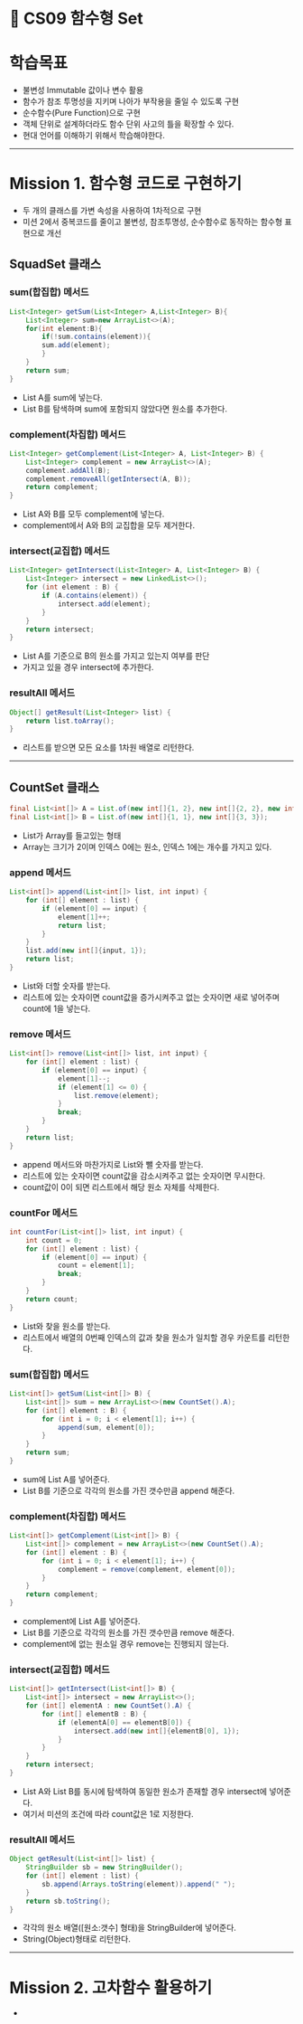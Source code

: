 🎯 CS09 함수형 Set
=

# 학습목표

- 불변성 Immutable 값이나 변수 활용
- 함수가 참조 투명성을 지키며 나아가 부작용을 줄일 수 있도록 구현
- 순수함수(Pure Function)으로 구현
- 객체 단위로 설계하더라도 함수 단위 사고의 틀을 확장할 수 있다.
- 현대 언어를 이해하기 위해서 학습해야한다.

---

# Mission 1. 함수형 코드로 구현하기

- 두 개의 클래스를 가변 속성을 사용하여 1차적으로 구현
- 미션 2에서 중복코드를 줄이고 불변성, 참조투명성, 순수함수로 동작하는 함수형 표현으로 개선

## SquadSet 클래스

### sum(합집합) 메서드

```java
List<Integer> getSum(List<Integer> A,List<Integer> B){
    List<Integer> sum=new ArrayList<>(A);
    for(int element:B){
        if(!sum.contains(element)){
        sum.add(element);
        }
    }
    return sum;
}
```

- List A를 sum에 넣는다.
- List B를 탐색하며 sum에 포함되지 않았다면 원소를 추가한다.

### complement(차집합) 메서드
```java
List<Integer> getComplement(List<Integer> A, List<Integer> B) {
    List<Integer> complement = new ArrayList<>(A);
    complement.addAll(B);
    complement.removeAll(getIntersect(A, B));
    return complement;
}
```
- List A와 B를 모두 complement에 넣는다.
- complement에서 A와 B의 교집합을 모두 제거한다.

### intersect(교집합) 메서드
```java
List<Integer> getIntersect(List<Integer> A, List<Integer> B) {
    List<Integer> intersect = new LinkedList<>();
    for (int element : B) {
        if (A.contains(element)) {
            intersect.add(element);
        }
    }
    return intersect;
}
```
- List A를 기준으로 B의 원소를 가지고 있는지 여부를 판단
- 가지고 있을 경우 intersect에 추가한다.

### resultAll 메서드
```java
Object[] getResult(List<Integer> list) {
    return list.toArray();
}
```
- 리스트를 받으면 모든 요소를 1차원 배열로 리턴한다.

---

## CountSet 클래스
```java
final List<int[]> A = List.of(new int[]{1, 2}, new int[]{2, 2}, new int[]{3, 2});
final List<int[]> B = List.of(new int[]{1, 1}, new int[]{3, 3});
```
- List가 Array를 들고있는 형태
- Array는 크기가 2이며 인덱스 0에는 원소, 인덱스 1에는 개수를 가지고 있다.

### append 메서드
```java
List<int[]> append(List<int[]> list, int input) {
    for (int[] element : list) {
        if (element[0] == input) {
            element[1]++;
            return list;
        }
    }
    list.add(new int[]{input, 1});
    return list;
}
```
- List와 더할 숫자를 받는다.
- 리스트에 있는 숫자이면 count값을 증가시켜주고 없는 숫자이면 새로 넣어주며 count에 1을 넣는다.

### remove 메서드
```java
List<int[]> remove(List<int[]> list, int input) {
    for (int[] element : list) {
        if (element[0] == input) {
            element[1]--;
            if (element[1] <= 0) {
                list.remove(element);
            }
            break;
        }
    }
    return list;
}
```
- append 메서드와 마찬가지로 List와 뺄 숫자를 받는다.
- 리스트에 있는 숫자이면 count값을 감소시켜주고 없는 숫자이면 무시한다.
- count값이 0이 되면 리스트에서 해당 원소 자체를 삭제한다.

### countFor 메서드
```java
int countFor(List<int[]> list, int input) {
    int count = 0;
    for (int[] element : list) {
        if (element[0] == input) {
            count = element[1];
            break;
        }
    }
    return count;
}
```
- List와 찾을 원소를 받는다.
- 리스트에서 배열의 0번째 인덱스의 값과 찾을 원소가 일치할 경우 카운트를 리턴한다.

### sum(합집합) 메서드
```java
List<int[]> getSum(List<int[]> B) {
    List<int[]> sum = new ArrayList<>(new CountSet().A);
    for (int[] element : B) {
        for (int i = 0; i < element[1]; i++) {
            append(sum, element[0]);
        }
    }
    return sum;
}
```
- sum에 List A를 넣어준다.
- List B를 기준으로 각각의 원소를 가진 갯수만큼 append 해준다.

### complement(차집합) 메서드
```java
List<int[]> getComplement(List<int[]> B) {
    List<int[]> complement = new ArrayList<>(new CountSet().A);
    for (int[] element : B) {
        for (int i = 0; i < element[1]; i++) {
            complement = remove(complement, element[0]);
        }
    }
    return complement;
}
```
- complement에 List A를 넣어준다.
- List B를 기준으로 각각의 원소를 가진 갯수만큼 remove 해준다.
- complement에 없는 원소일 경우 remove는 진행되지 않는다.

### intersect(교집합) 메서드
```java
List<int[]> getIntersect(List<int[]> B) {
    List<int[]> intersect = new ArrayList<>();
    for (int[] elementA : new CountSet().A) {
        for (int[] elementB : B) {
            if (elementA[0] == elementB[0]) {
                intersect.add(new int[]{elementB[0], 1});
            }
        }
    }
    return intersect;
}
```
- List A와 List B를 동시에 탐색하여 동일한 원소가 존재할 경우 intersect에 넣어준다.
- 여기서 미션의 조건에 따라 count값은 1로 지정한다.

### resultAll 메서드
```java
Object getResult(List<int[]> list) {
    StringBuilder sb = new StringBuilder();
    for (int[] element : list) {
        sb.append(Arrays.toString(element)).append(" ");
    }
    return sb.toString();
}
```
- 각각의 원소 배열([원소:갯수] 형태)을 StringBuilder에 넣어준다.
- String(Object)형태로 리턴한다. 

---

# Mission 2. 고차함수 활용하기

- 